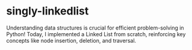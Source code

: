 # singly-linkedlist
Understanding data structures is crucial for efficient problem-solving in Python! Today, I implemented a Linked List from scratch, reinforcing key concepts like node insertion, deletion, and traversal.
